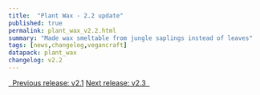 ```yaml
---
title:  "Plant Wax - 2.2 update"
published: true
permalink: plant_wax_v2.2.html
summary: "Made wax smeltable from jungle saplings instead of leaves"
tags: [news,changelog,vegancraft]
datapack: plant_wax
changelog: v2.2
---
```


<div class="btn-group">
    <a href="plant_wax_v2.1.html" role="button" class="btn btn-primary"><i class="fa fa-caret-left"></i>&nbsp; Previous release: v2.1</a>
    <a href="plant_wax_v2.3.html" role="button" class="btn btn-primary">Next release: v2.3 &nbsp;<i class="fa fa-caret-right"></i></a>
</div>